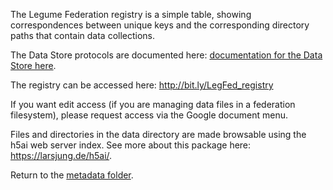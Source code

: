 
The Legume Federation registry is a simple table, showing correspondences between unique keys and the corresponding directory paths that contain data collections.

The Data Store protocols are documented here: 
  <a href="https://github.com/LegumeFederation/datastore/blob/master/metadata/about_the_data_repository.md">documentation for the Data Store here</a>.

The registry can be accessed here: 
  http://bit.ly/LegFed_registry

If you want edit access (if you are managing data files in a federation filesystem), 
please request access via the Google document menu.

Files and directories in the data directory are made browsable using the h5ai web server index.
See more about this package here: https://larsjung.de/h5ai/.

Return to the <a href=".">metadata folder</a>.


